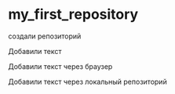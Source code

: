 ﻿# my_first_repository
создали репозиторий

Добавили текст

Добавили текст через браузер

Добавили текст через локальный репозиторий
